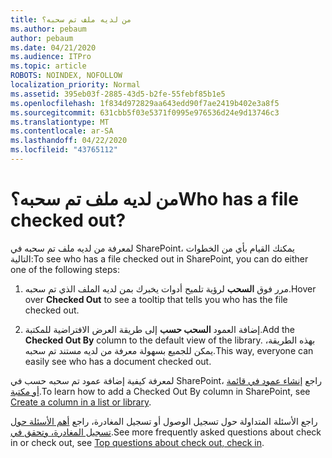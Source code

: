 ```yaml
---
title: من لديه ملف تم سحبه؟
ms.author: pebaum
author: pebaum
ms.date: 04/21/2020
ms.audience: ITPro
ms.topic: article
ROBOTS: NOINDEX, NOFOLLOW
localization_priority: Normal
ms.assetid: 395eb03f-2885-43d5-b2fe-55febf85b1e5
ms.openlocfilehash: 1f834d972829aa643edd90f7ae2419b402e3a8f5
ms.sourcegitcommit: 631cbb5f03e5371f0995e976536d24e9d13746c3
ms.translationtype: MT
ms.contentlocale: ar-SA
ms.lasthandoff: 04/22/2020
ms.locfileid: "43765112"
---
```

# <a name="who-has-a-file-checked-out"></a><span data-ttu-id="cecda-102">من لديه ملف تم سحبه؟</span><span class="sxs-lookup"><span data-stu-id="cecda-102">Who has a file checked out?</span></span>

<span data-ttu-id="cecda-103">لمعرفة من لديه ملف تم سحبه في SharePoint، يمكنك القيام بأي من الخطوات التالية:</span><span class="sxs-lookup"><span data-stu-id="cecda-103">To see who has a file checked out in SharePoint, you can do either one of the following steps:</span></span>
  
1. <span data-ttu-id="cecda-104">مرر فوق **السحب** لرؤية تلميح أدوات يخبرك بمن لديه الملف الذي تم سحبه.</span><span class="sxs-lookup"><span data-stu-id="cecda-104">Hover over **Checked Out** to see a tooltip that tells you who has the file checked out.</span></span> 
    
2. <span data-ttu-id="cecda-105">إضافة العمود **السحب حسب** إلى طريقة العرض الافتراضية للمكتبة.</span><span class="sxs-lookup"><span data-stu-id="cecda-105">Add the **Checked Out By** column to the default view of the library.</span></span> <span data-ttu-id="cecda-106">بهذه الطريقة، يمكن للجميع بسهولة معرفة من لديه مستند تم سحبه.</span><span class="sxs-lookup"><span data-stu-id="cecda-106">This way, everyone can easily see who has a document checked out.</span></span> 
    
<span data-ttu-id="cecda-107">لمعرفة كيفية إضافة عمود تم سحبه حسب في SharePoint، راجع [إنشاء عمود في قائمة أو مكتبة](https://go.microsoft.com/fwlink/?linkid=2019591).</span><span class="sxs-lookup"><span data-stu-id="cecda-107">To learn how to add a Checked Out By column in SharePoint, see [Create a column in a list or library](https://go.microsoft.com/fwlink/?linkid=2019591).</span></span> 
  
<span data-ttu-id="cecda-108">راجع الأسئلة المتداولة حول تسجيل الوصول أو تسجيل المغادرة، راجع [أهم الأسئلة حول تسجيل المغادرة، وتحقق في](https://go.microsoft.com/fwlink/?linkid=2018786).</span><span class="sxs-lookup"><span data-stu-id="cecda-108">See more frequently asked questions about check in or check out, see [Top questions about check out, check in](https://go.microsoft.com/fwlink/?linkid=2018786).</span></span>
  

